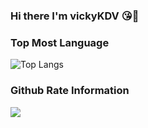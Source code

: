 ### Hi there I'm vickyKDV 😘👋

### Top Most Language
![Top Langs](https://github-readme-stats.vercel.app/api/top-langs/?username=vickyKDV&layout=compact)

### Github Rate Information
<img align="center" src="https://github-readme-stats.vercel.app/api?username=vickyKDV&show_icons=true" />
